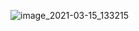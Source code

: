 ![image_2021-03-15_133215](https://user-images.githubusercontent.com/61426708/111153938-db8b7000-8592-11eb-9bcf-2a2fa1397640.png)


